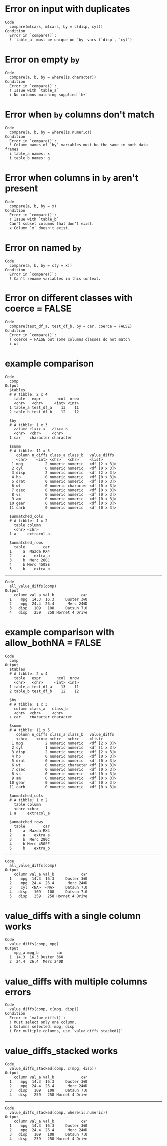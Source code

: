 # Error on input with duplicates

    Code
      compare(mtcars, mtcars, by = c(disp, cyl))
    Condition
      Error in `compare()`:
      ! `table_a` must be unique on `by` vars (`disp`, `cyl`)

# Error on empty `by`

    Code
      compare(a, b, by = where(is.character))
    Condition
      Error in `compare()`:
      ! Issue with `table_a`
      i No columns matching supplied `by`

# Error when `by` columns don't match

    Code
      compare(a, b, by = where(is.numeric))
    Condition
      Error in `compare()`:
      ! Column names of `by` variables must be the same in both data frames
      i table_a names: x
      i table_b names: g

# Error when columns in `by` aren't present

    Code
      compare(a, b, by = x)
    Condition
      Error in `compare()`:
      ! Issue with `table_b`
      Can't subset columns that don't exist.
      x Column `x` doesn't exist.

# Error on named `by`

    Code
      compare(a, b, by = c(y = x))
    Condition
      Error in `compare()`:
      ! Can't rename variables in this context.

# Error on different classes with coerce = FALSE

    Code
      compare(test_df_a, test_df_b, by = car, coerce = FALSE)
    Condition
      Error in `compare()`:
      ! coerce = FALSE but some columns classes do not match
      i wt

# example comparison

    Code
      comp
    Output
      $tables
      # A tibble: 2 x 4
        table   expr       ncol  nrow
        <chr>   <chr>     <int> <int>
      1 table_a test_df_a    13    11
      2 table_b test_df_b    12    12
      
      $by
      # A tibble: 1 x 3
        column class_a   class_b  
        <chr>  <chr>     <chr>    
      1 car    character character
      
      $summ
      # A tibble: 11 x 5
         column n_diffs class_a class_b   value_diffs 
         <chr>    <int> <chr>   <chr>     <list>      
       1 mpg          2 numeric numeric   <df [2 x 3]>
       2 cyl          0 numeric numeric   <df [0 x 3]>
       3 disp         2 numeric numeric   <df [2 x 3]>
       4 hp           0 numeric numeric   <df [0 x 3]>
       5 drat         0 numeric numeric   <df [0 x 3]>
       6 wt           0 numeric character <df [0 x 3]>
       7 qsec         0 numeric numeric   <df [0 x 3]>
       8 vs           0 numeric numeric   <df [0 x 3]>
       9 am           0 numeric numeric   <df [0 x 3]>
      10 gear         0 numeric numeric   <df [0 x 3]>
      11 carb         0 numeric numeric   <df [0 x 3]>
      
      $unmatched_cols
      # A tibble: 1 x 2
        table column    
        <chr> <chr>     
      1 a     extracol_a
      
      $unmatched_rows
        table        car
      1     a  Mazda RX4
      2     a    extra_a
      3     b  Merc 280C
      4     b Merc 450SE
      5     b    extra_b
      

---

    Code
      all_value_diffs(comp)
    Output
        column val_a val_b            car
      1    mpg  14.3  16.3     Duster 360
      2    mpg  24.4  26.4      Merc 240D
      3   disp   109   108     Datsun 710
      4   disp   259   258 Hornet 4 Drive

# example comparison with allow_bothNA = FALSE

    Code
      comp
    Output
      $tables
      # A tibble: 2 x 4
        table   expr       ncol  nrow
        <chr>   <chr>     <int> <int>
      1 table_a test_df_a    13    11
      2 table_b test_df_b    12    12
      
      $by
      # A tibble: 1 x 3
        column class_a   class_b  
        <chr>  <chr>     <chr>    
      1 car    character character
      
      $summ
      # A tibble: 11 x 5
         column n_diffs class_a class_b   value_diffs 
         <chr>    <int> <chr>   <chr>     <list>      
       1 mpg          2 numeric numeric   <df [2 x 3]>
       2 cyl          1 numeric numeric   <df [1 x 3]>
       3 disp         2 numeric numeric   <df [2 x 3]>
       4 hp           0 numeric numeric   <df [0 x 3]>
       5 drat         0 numeric numeric   <df [0 x 3]>
       6 wt           0 numeric character <df [0 x 3]>
       7 qsec         0 numeric numeric   <df [0 x 3]>
       8 vs           0 numeric numeric   <df [0 x 3]>
       9 am           0 numeric numeric   <df [0 x 3]>
      10 gear         0 numeric numeric   <df [0 x 3]>
      11 carb         0 numeric numeric   <df [0 x 3]>
      
      $unmatched_cols
      # A tibble: 1 x 2
        table column    
        <chr> <chr>     
      1 a     extracol_a
      
      $unmatched_rows
        table        car
      1     a  Mazda RX4
      2     a    extra_a
      3     b  Merc 280C
      4     b Merc 450SE
      5     b    extra_b
      

---

    Code
      all_value_diffs(comp)
    Output
        column val_a val_b            car
      1    mpg  14.3  16.3     Duster 360
      2    mpg  24.4  26.4      Merc 240D
      3    cyl  <NA>  <NA>     Datsun 710
      4   disp   109   108     Datsun 710
      5   disp   259   258 Hornet 4 Drive

# value_diffs with a single column works

    Code
      value_diffs(comp, mpg)
    Output
        mpg_a mpg_b        car
      1  14.3  16.3 Duster 360
      2  24.4  26.4  Merc 240D

# value_diffs with multiple columns errors

    Code
      value_diffs(comp, c(mpg, disp))
    Condition
      Error in `value_diffs()`:
      ! Must select only one column.
      i Columns selected: mpg, disp
      i For multiple columns, use `value_diffs_stacked()`

# value_diffs_stacked works

    Code
      value_diffs_stacked(comp, c(mpg, disp))
    Output
        column val_a val_b            car
      1    mpg  14.3  16.3     Duster 360
      2    mpg  24.4  26.4      Merc 240D
      3   disp   109   108     Datsun 710
      4   disp   259   258 Hornet 4 Drive

---

    Code
      value_diffs_stacked(comp, where(is.numeric))
    Output
        column val_a val_b            car
      1    mpg  14.3  16.3     Duster 360
      2    mpg  24.4  26.4      Merc 240D
      3   disp   109   108     Datsun 710
      4   disp   259   258 Hornet 4 Drive

